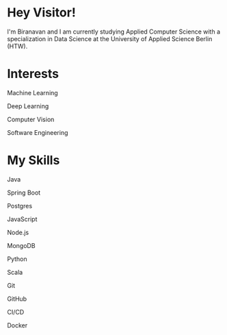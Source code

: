 # Hey Visitor!
I'm Biranavan and I am currently studying Applied Computer Science with a specialization in Data Science at the University of Applied Science Berlin (HTW).

# Interests
Machine Learning

Deep Learning

Computer Vision

Software Engineering


# My Skills
Java

Spring Boot

Postgres

JavaScript

Node.js

MongoDB

Python

Scala

Git

GitHub

CI/CD

Docker

